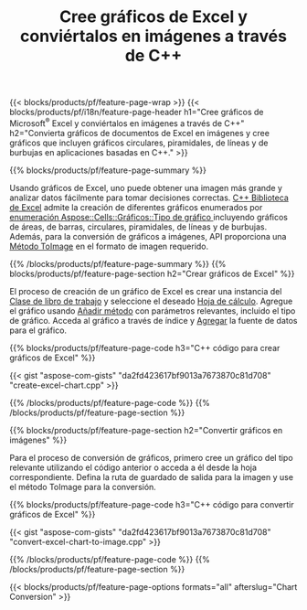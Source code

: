 ﻿---
title: Cree gráficos de Excel y conviértalos en imágenes a través de C++
url: /es/cpp/chart/
description: C++ código fuente para dibujar y convertir gráficos o diagramas en Microsoft Excel utilizando la biblioteca C++
---
{{< blocks/products/pf/feature-page-wrap >}}
{{< blocks/products/pf/i18n/feature-page-header h1="Cree gráficos de Microsoft<sup>&reg;</sup> Excel y conviértalos en imágenes a través de C++" h2="Convierta gráficos de documentos de Excel en imágenes y cree gráficos que incluyen gráficos circulares, piramidales, de líneas y de burbujas en aplicaciones basadas en C++." >}}

{{% blocks/products/pf/feature-page-summary %}}

Usando gráficos de Excel, uno puede obtener una imagen más grande y analizar datos fácilmente para tomar decisiones correctas. [C++ Biblioteca de Excel](/cells/cpp/) admite la creación de diferentes gráficos enumerados por [enumeración Aspose::Cells::Gráficos::Tipo de gráfico
](https://apireference.aspose.com/cells/cpp/namespace/aspose.cells.charts#a2f17e69bcefc754569019185d0621b70) incluyendo gráficos de áreas, de barras, circulares, piramidales, de líneas y de burbujas. Además, para la conversión de gráficos a imágenes, API proporciona una [Método ToImage](https://apireference.aspose.com/cells/cpp/class/aspose.cells.charts.i_sparkline#a28d76dd585c48366e1657f2982722ddb) en el formato de imagen requerido.

{{% /blocks/products/pf/feature-page-summary %}}
{{% blocks/products/pf/feature-page-section h2="Crear gráficos de Excel" %}}

El proceso de creación de un gráfico de Excel es crear una instancia del [Clase de libro de trabajo](https://apireference.aspose.com/cells/cpp/class/aspose.cells.i_workbook) y seleccione el deseado [Hoja de cálculo](https://apireference.aspose.com/cells/cpp/class/aspose.cells.i_worksheet_collection#a5574d624796043233420d0e0459ccc43). Agregue el gráfico usando [Añadir método](https://apireference.aspose.com/cells/cpp/class/aspose.cells.charts.i_chart_collection#ab7e8cce835c251a4682605299a6aa068) con parámetros relevantes, incluido el tipo de gráfico. Acceda al gráfico a través de índice y [Agregar](https://apireference.aspose.com/cells/cpp/class/aspose.cells.charts.i_series_collection#a8f4dc4d883f32f65b1fb673e2aa7862f) la fuente de datos para el gráfico.

{{% blocks/products/pf/feature-page-code h3="C++ código para crear gráficos de Excel" %}}

{{< gist "aspose-com-gists" "da2fd423617bf9013a7673870c81d708" "create-excel-chart.cpp" >}}

{{% /blocks/products/pf/feature-page-code %}}
{{% /blocks/products/pf/feature-page-section %}}

{{% blocks/products/pf/feature-page-section h2="Convertir gráficos en imágenes" %}}


Para el proceso de conversión de gráficos, primero cree un gráfico del tipo relevante utilizando el código anterior o acceda a él desde la hoja correspondiente. Defina la ruta de guardado de salida para la imagen y use el método ToImage para la conversión.

 
{{% blocks/products/pf/feature-page-code h3="C++ código para convertir gráficos de Excel" %}}

{{< gist "aspose-com-gists" "da2fd423617bf9013a7673870c81d708" "convert-excel-chart-to-image.cpp" >}}

{{% /blocks/products/pf/feature-page-code %}}
{{% /blocks/products/pf/feature-page-section %}}

{{< blocks/products/pf/feature-page-options formats="all" afterslug="Chart Conversion" >}}